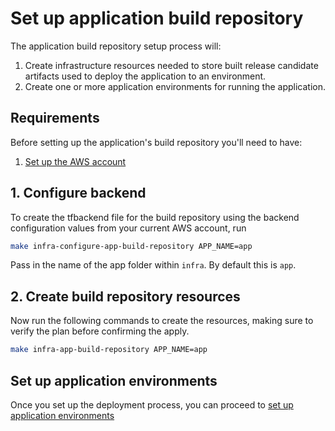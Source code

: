 # Set up application build repository

The application build repository setup process will:

1. Create infrastructure resources needed to store built release candidate artifacts used to deploy the application to an environment.
2. Create one or more application environments for running the application.

## Requirements

Before setting up the application's build repository you'll need to have:

1. [Set up the AWS account](./set-up-aws-account.md)

## 1. Configure backend

To create the tfbackend file for the build repository using the backend configuration values from your current AWS account, run

```bash
make infra-configure-app-build-repository APP_NAME=app
```

Pass in the name of the app folder within `infra`. By default this is `app`.

## 2. Create build repository resources

Now run the following commands to create the resources, making sure to verify the plan before confirming the apply.

```bash
make infra-app-build-repository APP_NAME=app
```

## Set up application environments

Once you set up the deployment process, you can proceed to [set up application environments](./set-up-app-env.md)
